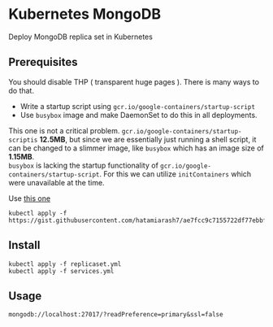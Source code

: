 # Kubernetes MongoDB
 Deploy MongoDB replica set in Kubernetes

## Prerequisites

You should disable THP ( transparent huge pages ). There is many ways to do that.
* Write a startup script using `gcr.io/google-containers/startup-script`
* Use `busybox` image and make DaemonSet to do this in all deployments.

This one is not a critical problem. `gcr.io/google-containers/startup-scriptis` **12.5MB**, but since we are essentially just running a shell script, it can be changed to a slimmer image, like `busybox` which has an image size of **1.15MB**.  
`busybox` is lacking the startup functionality of `gcr.io/google-containers/startup-script`. For this we can utilize `initContainers` which were unavailable at the time.

Use [this one](https://gist.github.com/hatamiarash7/ae7fcc9c7155722df77ebbf459d467f5)

```
kubectl apply -f https://gist.githubusercontent.com/hatamiarash7/ae7fcc9c7155722df77ebbf459d467f5/raw/178d7bb870a266f86de2e881d795ebf57f6e6d77/daemon.yml
```

## Install

```
kubectl apply -f replicaset.yml
kubectl apply -f services.yml
```

## Usage

```
mongodb://localhost:27017/?readPreference=primary&ssl=false
```
